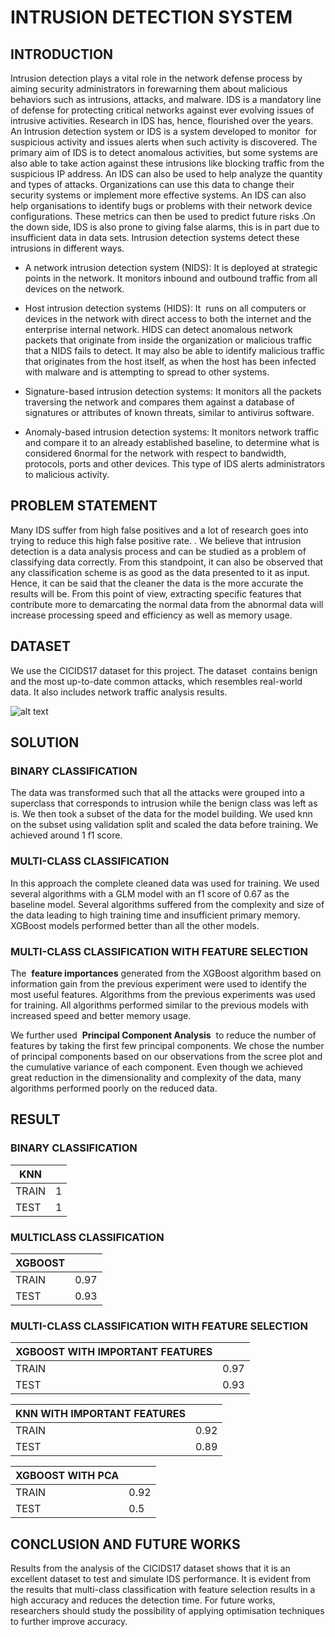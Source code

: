 # INTRUSION DETECTION SYSTEM

## INTRODUCTION



Intrusion detection plays a vital role in the network defense process by aiming
security administrators in forewarning them about malicious behaviors such as
intrusions, attacks, and malware. IDS is a mandatory line of defense for protecting
critical networks against ever evolving issues of intrusive activities. Research in IDS
has, hence, flourished over the years. An Intrusion detection system or IDS is a system
developed to monitor ​ for suspicious activity and issues alerts when such activity is
discovered. The primary aim of IDS is to detect anomalous activities, but some
systems are also able to take action against these intrusions like blocking traffic from
the suspicious IP address. An IDS can also be used to help analyze the quantity and
types of attacks. Organizations can use this data to change their security systems or
implement more effective systems. An IDS can also help organisations to identify
bugs or problems with their network device configurations. These metrics can then be
used to predict future risks​ . ​ On the down side, IDS is also prone to giving false alarms,
this is in part due to insufficient data in data sets. Intrusion detection systems detect
these intrusions in different ways.

* A network intrusion detection system (NIDS): It is deployed at strategic points
in the network. It monitors inbound and outbound traffic from all devices on
the network.

* Host intrusion detection systems (HIDS): It ​ runs on all computers or devices
in the network with direct access to both the internet and the enterprise internal
network. HIDS can detect anomalous network packets that originate from
inside the organization or malicious traffic that a NIDS fails to detect. It may
also be able to identify malicious traffic that originates from the host itself, as
when the host has been infected with malware and is attempting to spread to
other systems.

* Signature-based intrusion detection systems: It monitors all the packets
traversing the network and compares them against a database of signatures or
attributes of known threats, similar to antivirus software.

* Anomaly-based intrusion detection systems: It monitors network traffic and
compare it to an already established baseline, to determine what is considered
6normal for the network with respect to bandwidth, protocols, ports and other
devices. This type of IDS alerts administrators to malicious activity.


## PROBLEM STATEMENT

Many IDS suffer from high false positives and a lot of research goes
into trying to reduce this high false positive rate. . We believe that intrusion
detection is a data analysis process and can be studied as a problem of
classifying data correctly. From this standpoint, it can also be observed that
any classification scheme is as good as the data presented to it as input. Hence,
it can be said that the cleaner the data is the more accurate the results will be.
From this point of view, extracting specific features that contribute more to
demarcating the normal data from the abnormal data will increase processing
speed and efficiency as well as memory usage.

## DATASET

We use the CICIDS17 dataset for this project. The dataset ​ contains benign and
the most up-to-date common attacks, which resembles real-world data. It also
includes network traffic analysis results.


![alt text](https://github.com/ramaneswaran/Intrusion-detection-system/blob/master/data_info.png "Dataset")

## SOLUTION

### BINARY CLASSIFICATION

The data was transformed such that all the attacks were grouped into a
superclass that corresponds to intrusion while the benign class was left as is.
We then took a subset of the data for the model building. We used knn on the
subset using validation split and scaled the data before training. We achieved
around 1 f1 score.

### MULTI-CLASS CLASSIFICATION

In this approach the complete cleaned data was used for training. We
used several algorithms with a GLM model with an f1 score of 0.67 as the
baseline model. Several algorithms suffered from the complexity and size of
the data leading to high training time and insufficient primary memory.
XGBoost models performed better than all the other models.

### MULTI-CLASS CLASSIFICATION WITH FEATURE SELECTION


The ​ **feature importances** generated from the XGBoost algorithm
based on information gain from the previous experiment were used to identify
the most useful features. Algorithms from the previous experiments was used
for training. All algorithms performed similar to the previous models with
increased speed and better memory usage.


We further used ​ **Principal Component Analysis** ​ to reduce the number
of features by taking the first few principal components. We chose the number
of principal components based on our observations from the scree plot and the
cumulative variance of each component. Even though we achieved great
reduction in the dimensionality and complexity of the data, many algorithms
performed poorly on the reduced data.




## RESULT

### BINARY CLASSIFICATION


| KNN           |               |
| ------------- |  -------------|
| TRAIN         | 1             | 
| TEST          | 1             |


###  MULTICLASS CLASSIFICATION



| XGBOOST       |               |
| ------------- |  -------------|
| TRAIN         | 0.97          | 
| TEST          | 0.93          |



###  MULTI-CLASS CLASSIFICATION WITH FEATURE SELECTION




| XGBOOST WITH IMPORTANT FEATURES |    |
| ------------- |  -------------|
| TRAIN         | 0.97          | 
| TEST          | 0.93          |


| KNN  WITH IMPORTANT FEATURES         |  |
| ------------- |  -------------|
| TRAIN         | 0.92             | 
| TEST          | 0.89            |


| XGBOOST WITH PCA |    |
| ------------- |  -------------|
| TRAIN         | 0.92          | 
| TEST          | 0.5          |


## CONCLUSION AND FUTURE WORKS

Results from the analysis of the CICIDS17 dataset shows that it is an excellent
dataset to test and simulate IDS performance. It is evident from the results that
multi-class classification with feature selection results in a high accuracy and reduces
the detection time.
For future works, researchers should study the possibility of applying
optimisation techniques to further improve accuracy.
